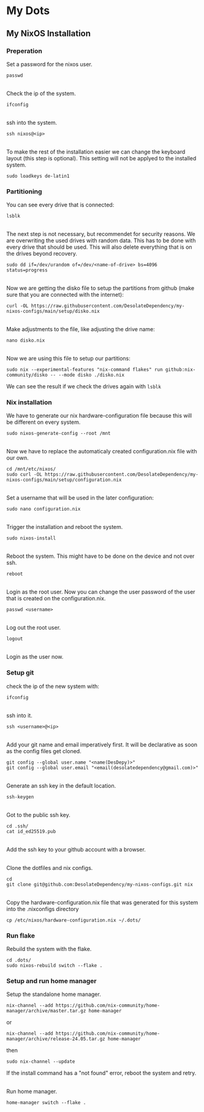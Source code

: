 # My Dots

## My NixOS Installation

### Preperation
Set a password for the nixos user.
```
passwd
```
\
Check the ip of the system.
```
ifconfig
```
\
ssh into the system.
```
ssh nixos@<ip>
```
\
To make the rest of the installation easier we can change the keyboard layout (this step is optional). This setting will not be applyed to the installed system.
```
sudo loadkeys de-latin1
```

### Partitioning

You can see every drive that is connected:
```
lsblk
```
\
The next step is not necessary, but recommendet for security reasons. 
We are overwriting the used drives with random data. This has to be done with every drive that should be used. This will also delete everything that is on the drives beyond recovery.
```
sudo dd if=/dev/urandom of=/dev/<name-of-drive> bs=4096 status=progress
```
\
Now we are getting the disko file to setup the partitions from github (make sure that you are connected with the internet):
```
curl -OL https://raw.githubusercontent.com/DesolateDependency/my-nixos-configs/main/setup/disko.nix
```
\
Make adjustments to the file, like adjusting the drive name:
```
nano disko.nix
```
\
Now we are using this file to setup our partitions:
```
sudo nix --experimental-features "nix-command flakes" run github:nix-community/disko -- --mode disko ./disko.nix
```
We can see the result if we check the drives again with `lsblk`

### Nix installation

We have to generate our nix hardware-configuration file because this will be different on every system.
```
sudo nixos-generate-config --root /mnt
```
\
Now we have to replace the automaticaly created configuration.nix file with our own.
```
cd /mnt/etc/nixos/
sudo curl -OL https://raw.githubusercontent.com/DesolateDependency/my-nixos-configs/main/setup/configuration.nix
```
\
Set a username that will be used in the later configuration:
```
sudo nano configuration.nix
```
\
Trigger the installation and reboot the system.
```
sudo nixos-install
```
\
Reboot the system. This might have to be done on the device and not over ssh.
```
reboot
```
\
Login as the root user.
Now you can change the user password of the user that is created on the configuration.nix.
```
passwd <username>
```
\
Log out the root user.
```
logout
```
\
Login as the user now.

### Setup git
check the ip of the new system with:
```
ifconfig
```
\
ssh into it.
```
ssh <username>@<ip>
```
\
Add your git name and email imperatively first. It will be declarative as soon as the config files get cloned.
```
git config --global user.name "<name(DesDepy)>"
git config --global user.email "<email(desolatedependency@gmail.com)>"
```
\
Generate an ssh key in the default location.
```
ssh-keygen
```
\
Got to the public ssh key.
```
cd .ssh/
cat id_ed25519.pub
```
\
Add the ssh key to your github account with a browser.

\
Clone the dotfiles and nix configs.
```
cd
git clone git@github.com:DesolateDependency/my-nixos-configs.git nix
```
\
Copy the hardware-configuration.nix file that was generated for this system into the .nixconfigs directory
```
cp /etc/nixos/hardware-configuration.nix ~/.dots/
```

### Run flake

Rebuild the system with the flake.
```
cd .dots/
sudo nixos-rebuild switch --flake .
```

### Setup and run home manager

Setup the standalone home manager.
```
nix-channel --add https://github.com/nix-community/home-manager/archive/master.tar.gz home-manager
```
or
```
nix-channel --add https://github.com/nix-community/home-manager/archive/release-24.05.tar.gz home-manager
```
then
```
sudo nix-channel --update
```
If the install command has a "not found" error, reboot the system and retry.

\
Run home manager.
```
home-manager switch --flake .
```
